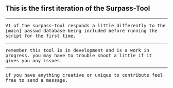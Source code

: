 ## This is the first iteration of the Surpass-Tool
<hr>
<tt>
V1 of the surpass-tool responds a little differently to the [main] passwd 
database being included before running the script for the first time.</tt>
<br>
<hr>
<tt>remember this tool is in development and is a work in progress. 
you may have to trouble shoot a little if it gives you any issues.</tt>
<br>
<hr>
<tt>if you have anything creative or unique to contribute feel free to send a message.</tt>
<br>
